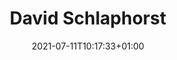 ---
title: "David Schlaphorst"
date: 2021-07-11T10:17:33+01:00
weight: 
summary: "Scientist, Outreach & Communications"
role: "science"
profile_image: "/logo_UP1-3.png"
website: ""
---